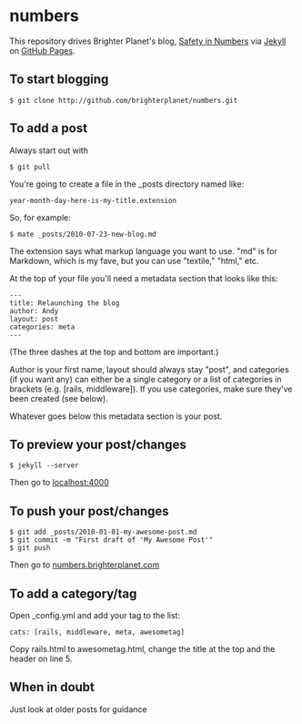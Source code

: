 # numbers

This repository drives Brighter Planet's blog, [Safety in Numbers](http://numbers.brighterplanet.com) via [Jekyll](http://github.com/mojombo/jekyll) on [GitHub Pages](http://pages.github.com).

## To start blogging

    $ git clone http://github.com/brighterplanet/numbers.git

## To add a post

Always start out with

    $ git pull

You're going to create a file in the _posts directory named like:

    year-month-day-here-is-my-title.extension
    
So, for example:

    $ mate _posts/2010-07-23-new-blog.md
    
The extension says what markup language you want to use. "md" is for Markdown, which is my fave, but you can use "textile," "html," etc.

At the top of your file you'll need a metadata section that looks like this:

    ---
    title: Relaunching the blog
    author: Andy
    layout: post
    categories: meta
    ---

(The three dashes at the top and bottom are important.)

Author is your first name, layout should always stay "post", and categories (if you want any) can either be a single category or a list of categories in brackets (e.g. [rails, middleware]). If you use categories, make sure they've been created (see below).

Whatever goes below this metadata section is your post.

## To preview your post/changes

    $ jekyll --server

Then go to [localhost:4000](http://localhost:4000)

## To push your post/changes

    $ git add _posts/2010-01-01-my-awesome-post.md
    $ git commit -m "First draft of 'My Awesome Post'"
    $ git push
    
Then go to [numbers.brighterplanet.com](http://numbers.brighterplanet.com)

## To add a category/tag

Open _config.yml and add your tag to the list:

    cats: [rails, middleware, meta, awesometag]
    
Copy rails.html to awesometag.html, change the title at the top and the header on line 5.

## When in doubt

Just look at older posts for guidance
